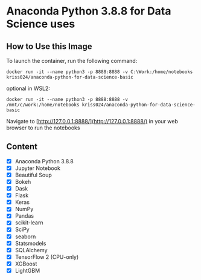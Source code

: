 # Anaconda Python 3.8.8 for Data Science uses

## How to Use this Image
To launch the container, run the following command:
```
docker run -it --name python3 -p 8888:8888 -v C:\Work:/home/notebooks kriss024/anaconda-python-for-data-science-basic
```
optional in WSL2:
```
docker run -it --name python3 -p 8888:8888 -v /mnt/c/work:/home/notebooks kriss024/anaconda-python-for-data-science-basic
```

Navigate to [http://127.0.0.1:8888/](http://127.0.0.1:8888/) in your web browser to run the notebooks

## Content
- [x] Anaconda Python 3.8.8
- [x] Jupyter Notebook
- [x] Beautiful Soup
- [x] Bokeh
- [x] Dask
- [x] Flask
- [x] Keras
- [x] NumPy
- [x] Pandas
- [x] scikit-learn
- [x] SciPy
- [x] seaborn
- [x] Statsmodels
- [x] SQLAlchemy
- [x] TensorFlow 2 (CPU-only)
- [x] XGBoost
- [x] LightGBM